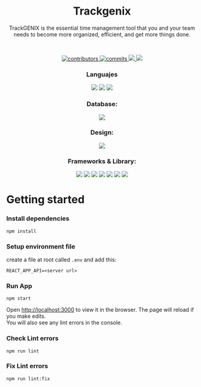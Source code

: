 <div align=center>

# Trackgenix

<p>TrackGENIX is the essential time management tool that you and your team needs to become more organized, efficient, and get more things done.</p>
<br>
<p>
  <a href="https://github.com/BaSP-m2022/alfonso-trackgenix-app/graphs/contributors">
    <img src="https://img.shields.io/badge/Contributors-11-red" alt="contributors" />
  </a>
  <a href="https://github.com/BaSP-m2022/alfonso-trackgenix-app/commits/master">
    <img src="https://img.shields.io/badge/Commits-437-brightgreen" alt="commits" />
  </a>
  <a href="https://github.com/BaSP-m2022/alfonso-trackgenix-app/network/members" alt="forks">
    <img src="https://img.shields.io/badge/Forks-0-blue">
  </a>
  <a href="https://github.com/BaSP-m2022/alfonso-trackgenix-app/issues" alt="issues">
    <img src="https://img.shields.io/badge/Issues-0-green">
  </a>
</p>
</div>

<div align="center">
<p>
<h3>Languajes</h3>
    <img src="https://img.shields.io/badge/HTML5-E34F26?style=for-the-badge&logo=html5&logoColor=white">
    <img src="https://img.shields.io/badge/CSS3-1572B6?style=for-the-badge&logo=css3&logoColor=white">
    <img src="https://img.shields.io/badge/JavaScript-323330?style=for-the-badge&logo=javascript&logoColor=F7DF1E">
    <h3>Database:</h3> <img src="https://img.shields.io/badge/MongoDB-4EA94B?style=for-the-badge&logo=mongodb&logoColor=white">
    <h3>Design:</h3>
    <img src="https://img.shields.io/badge/Figma-F24E1E?style=for-the-badge&logo=figma&logoColor=white">
    <h3>Frameworks & Library:</h3>
    <img src="https://img.shields.io/badge/Express.js-000000?style=for-the-badge&logo=express&logoColor=white">
    <img src="https://img.shields.io/badge/firebase-ffca28?style=for-the-badge&logo=firebase&logoColor=black">
    <img src="https://img.shields.io/badge/Jest-C21325?style=for-the-badge&logo=jest&logoColor=white">
    <img src="https://img.shields.io/badge/Node.js-339933?style=for-the-badge&logo=nodedotjs&logoColor=white">
    <img src="https://img.shields.io/badge/React-20232A?style=for-the-badge&logo=react&logoColor=61DAFB">
    <img src="https://img.shields.io/badge/Redux-593D88?style=for-the-badge&logo=redux&logoColor=white">
    <img src="https://img.shields.io/badge/npm-CB3837?style=for-the-badge&logo=npm&logoColor=white">
</p>
</div>

<h1>Getting started</h1>

### Install dependencies

    npm install

### Setup environment file
create a file at root called `.env` and add this:

    REACT_APP_API=<server url>

### Run App
    npm start

Open [http://localhost:3000](http://localhost:3000) to view it in the browser.
The page will reload if you make edits.\
You will also see any lint errors in the console.


### Check Lint errors
    npm run lint

### Fix Lint errors
    npm run lint:fix

<br>

<div align="center">
</div>
